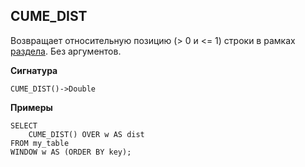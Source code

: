 ## CUME_DIST

Возвращает относительную позицию (> 0 и <= 1) строки в рамках [раздела](../../../syntax/window.md#partition). Без аргументов.

**Сигнатура**
```
CUME_DIST()->Double
```


**Примеры**
``` yql
SELECT
    CUME_DIST() OVER w AS dist
FROM my_table
WINDOW w AS (ORDER BY key);
```

